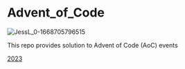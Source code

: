 # Advent_of_Code

![JessL_0-1668705796515](https://github.com/Git-K3rnel/Advent_of_Code/assets/127470407/042f2eab-6b7b-4a23-ab1e-96cef8e9b37e)


This repo provides solution to Advent of Code (AoC) events

[2023](https://github.com/Git-K3rnel/Advent_of_Code/tree/main/2023)
